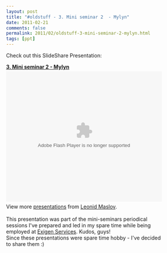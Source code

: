 ```yaml
---
layout: post
title: "#oldstuff - 3. Mini seminar 2  - Mylyn"
date: 2011-02-21
comments: false
permalink: 2011/02/oldstuff-3-mini-seminar-2-mylyn.html
tags: [ppt]
---
```


Check out this SlideShare Presentation: <br /><div id="__ss_7002467" style="width: 425px;"><strong style="display: block; margin: 12px 0 4px;"><a href="http://www.slideshare.net/leonidmaslov/mini-seminar-2-mylyn" title="3. Mini seminar 2  - Mylyn">3. Mini seminar 2  - Mylyn</a></strong><object height="355" id="__sse7002467" width="425"><param name="movie" value="http://static.slidesharecdn.com/swf/ssplayer2.swf?doc=miniseminar2-mylyn-110221142622-phpapp01&stripped_title=mini-seminar-2-mylyn&userName=leonidmaslov" /><param name="allowFullScreen" value="true"/><param name="allowScriptAccess" value="always"/><embed name="__sse7002467" src="http://static.slidesharecdn.com/swf/ssplayer2.swf?doc=miniseminar2-mylyn-110221142622-phpapp01&stripped_title=mini-seminar-2-mylyn&userName=leonidmaslov" type="application/x-shockwave-flash" allowscriptaccess="always" allowfullscreen="true" width="425" height="355"></embed></object><br /><div style="padding: 5px 0 12px;">View more <a href="http://www.slideshare.net/">presentations</a> from <a href="http://www.slideshare.net/leonidmaslov">Leonid Maslov</a>.<br /><br />This presentation was part of the mini-seminars periodical sessions I've prepared and led in my spare time while being employed at <a href="http://www.exigenservices.lv/">Exigen Services</a>. Kudos, guys!<br />Since these presentations were spare time hobby - I've decided to share them :)</div></div>
